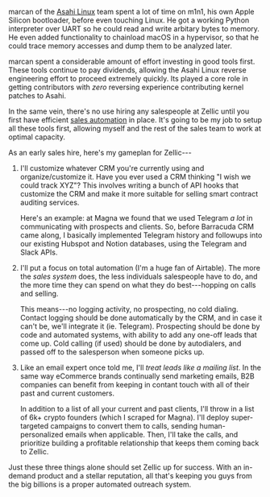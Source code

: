 marcan of the [Asahi Linux](https://asahilinux.org/about/) team spent a lot of time on m1n1, his own Apple Silicon
bootloader, before even touching Linux. He got a working Python interpreter over UART so he could read and write 
arbitary bytes to memory. He even added functionality to chainload macOS in a hypervisor, so that he
could trace memory accesses and dump them to be analyzed later.

marcan spent a considerable amount of effort investing in good tools first.
These tools continue to pay dividends, allowing the Asahi Linux
reverse engineering effort to proceed extremely quickly. Its played a
core role in getting contributors with *zero* reversing experience
contributing kernel patches to Asahi.

In the same vein, there's no use hiring any salespeople at Zellic until
you first have efficient [sales automation](https://bjorn.llc) in place.
It's going to be my job to setup all these tools first,
allowing myself and the rest of the sales team to work at optimal capacity.

As an early sales hire, here's my gameplan for Zellic---

1. I'll customize whatever CRM you're currently using and organize/customize it.
   Have you ever used a CRM thinking "I wish we could track XYZ"?
   This involves writing a bunch of API hooks that customize
   the CRM and make it more suitable for selling smart contract
   auditing services.

   Here's an example: at Magna we found that we used Telegram *a lot*
   in communicating with prospects and clients. So, before Barracuda CRM came
   along, I basically implemented Telegram history and followups into our existing Hubspot and
   Notion databases, using the Telegram and Slack APIs.

2. I'll put a focus on total automation (I'm a huge fan of Airtable).
   The more the *sales system* does, the less individuals salespeople
   have to do, and the more time they
   can spend on what they do best---hopping on calls and selling.

   This means---no logging activity, no prospecting, no cold dialing. Contact logging
   should be done automatically by the CRM, and in case it can't be, we'll
   integrate it (ie. Telegram). Prospecting
   should be done by code and automated systems, with ability to add
   any one-off leads that come up. Cold calling (if used) should be done
   by autodialers, and passed off to the salesperson when someone picks up.

3. Like an email expert once told me, I'll *treat leads like a mailing list*.
   In the same way eCommerce brands continually send marketing emails,
   B2B companies can benefit from keeping in contant touch with all of
   their past and current customers.

   In addition to a list of all your current and past clients,
   I'll throw in a list of 6k+ crypto founders
   (which I scraped for Magna). I'll deploy super-targeted
   campaigns to convert them to calls, sending human-personalized emails
   when applicable. Then, I'll take the calls, and prioritize building
   a profitable relationship that keeps them coming back to Zellic.

Just these three things alone should set Zellic up for success. With an
in-demand product and a stellar reputation, all that's keeping you guys
from the big billions is a proper automated outreach system.
